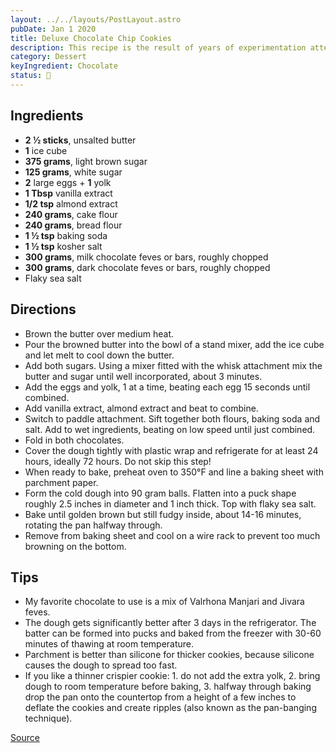 ```yaml
---
layout: ../../layouts/PostLayout.astro
pubDate: Jan 1 2020
title: Deluxe Chocolate Chip Cookies
description: This recipe is the result of years of experimentation attempting to create a luxurious version of the classic chocolate chip cookie. The result is a big cookie with a fudgy inside and a crisp exterior.
category: Dessert
keyIngredient: Chocolate
status: 🤔
---
```


## Ingredients
<!-- Tablespoons = Tbsp | Teaspons = tsp | Cup = cup | lb/oz/g = lowercase -->
- **2 ½ sticks**, unsalted butter
- **1** ice cube
- **375 grams**, light brown sugar
- **125 grams**, white sugar
- **2** large eggs + **1** yolk
- **1 Tbsp** vanilla extract
- **1/2 tsp** almond extract
- **240 grams**, cake flour
- **240 grams**, bread flour
- **1 ½ tsp** baking soda
- **1 ½ tsp** kosher salt
- **300 grams**, milk chocolate feves or bars, roughly chopped
- **300 grams**, dark chocolate feves or bars, roughly chopped
- Flaky sea salt

## Directions
- Brown the butter over medium heat.
- Pour the browned butter into the bowl of a stand mixer, add the ice cube and let melt to cool down the butter.
- Add both sugars. Using a mixer fitted with the whisk attachment mix the butter and sugar until well incorporated, about 3 minutes.
- Add the eggs and yolk, 1 at a time, beating each egg 15 seconds until combined.
- Add vanilla extract, almond extract and beat to combine.
- Switch to paddle attachment. Sift together both flours, baking soda and salt. Add to wet ingredients, beating on low speed until just combined.
- Fold in both chocolates.
- Cover the dough tightly with plastic wrap and refrigerate for at least 24 hours, ideally 72 hours. Do not skip this step!
- When ready to bake, preheat oven to 350°F and line a baking sheet with parchment paper.
- Form the cold dough into 90 gram balls. Flatten into a puck shape roughly 2.5 inches in diameter and 1 inch thick. Top with flaky sea salt.
- Bake until golden brown but still fudgy inside, about 14-16 minutes, rotating the pan halfway through.
- Remove from baking sheet and cool on a wire rack to prevent too much browning on the bottom.

## Tips
- My favorite chocolate to use is a mix of Valrhona Manjari and Jivara feves.
- The dough gets significantly better after 3 days in the refrigerator. The batter can be formed into pucks and baked from the freezer with 30-60 minutes of thawing at room temperature.
- Parchment is better than silicone for thicker cookies, because silicone causes the dough to spread too fast.
- If you like a thinner crispier cookie: 1. do not add the extra yolk, 2. bring dough to room temperature before baking, 3. halfway through baking drop the pan onto the countertop from a height of a few inches to deflate the cookies and create ripples (also known as the pan-banging technique).


[Source](https://stephanango.com/chocolate-chip-cookies)
